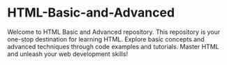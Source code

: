 # HTML-Basic-and-Advanced
Welcome to HTML Basic and Advanced repository. This repository is your one-stop destination for learning HTML. Explore basic concepts and advanced techniques through code examples and tutorials. Master HTML and unleash your web development skills!

